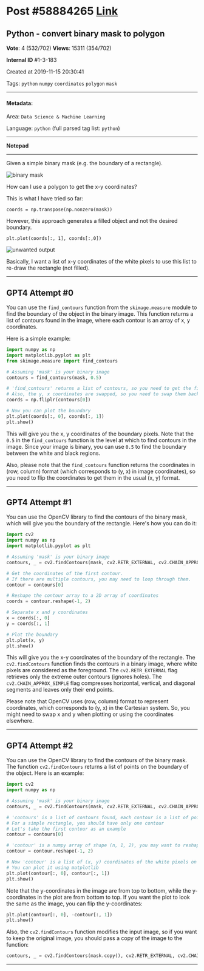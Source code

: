 
# Post \#58884265 [Link](https://stackoverflow.com/questions/58884265/)

## Python - convert binary mask to polygon

**Vote**: 4 (532/702) **Views**: 15311 (354/702) 

**Internal ID** \#1-3-183

Created at 2019-11-15 20:30:41

Tags: `python` `numpy` `coordinates` `polygon` `mask`

----------

#### Metadata:

Area: `Data Science & Machine Learning`

Language: `python` (full parsed tag list: `python`)

----------

**Notepad**


----------

Given a simple binary mask (e.g. the boundary of a rectangle).

![binary mask](https://i.stack.imgur.com/w3kmz.png)

How can I use a polygon to get the x-y coordinates?

This is what I have tried so far:

```
coords = np.transpose(np.nonzero(mask))
```


However, this approach generates a filled object and not the desired boundary.

```
plt.plot(coords[:, 1], coords[:,0])
```


![unwanted output](https://i.stack.imgur.com/rFrwN.png)

Basically, I want a list of x-y coordinates of the white pixels to use this list to re-draw the rectangle (not filled).


----------
        
## GPT4 Attempt \#0

You can use the `find_contours` function from the `skimage.measure` module to find the boundary of the object in the binary image. This function returns a list of contours found in the image, where each contour is an array of x, y coordinates.

Here is a simple example:

```python
import numpy as np
import matplotlib.pyplot as plt
from skimage.measure import find_contours

# Assuming 'mask' is your binary image
contours = find_contours(mask, 0.5)

# 'find_contours' returns a list of contours, so you need to get the first one
# Also, the y, x coordinates are swapped, so you need to swap them back
coords = np.fliplr(contours[0])

# Now you can plot the boundary
plt.plot(coords[:, 0], coords[:, 1])
plt.show()
```

This will give you the x, y coordinates of the boundary pixels. Note that the `0.5` in the `find_contours` function is the level at which to find contours in the image. Since your image is binary, you can use `0.5` to find the boundary between the white and black regions.

Also, please note that the `find_contours` function returns the coordinates in (row, column) format (which corresponds to (y, x) in image coordinates), so you need to flip the coordinates to get them in the usual (x, y) format.

--------

## GPT4 Attempt \#1

You can use the OpenCV library to find the contours of the binary mask, which will give you the boundary of the rectangle. Here's how you can do it:

```python
import cv2
import numpy as np
import matplotlib.pyplot as plt

# Assuming 'mask' is your binary image
contours, _ = cv2.findContours(mask, cv2.RETR_EXTERNAL, cv2.CHAIN_APPROX_SIMPLE)

# Get the coordinates of the first contour. 
# If there are multiple contours, you may need to loop through them.
contour = contours[0]

# Reshape the contour array to a 2D array of coordinates
coords = contour.reshape(-1, 2)

# Separate x and y coordinates
x = coords[:, 0]
y = coords[:, 1]

# Plot the boundary
plt.plot(x, y)
plt.show()
```

This will give you the x-y coordinates of the boundary of the rectangle. The `cv2.findContours` function finds the contours in a binary image, where white pixels are considered as the foreground. The `cv2.RETR_EXTERNAL` flag retrieves only the extreme outer contours (ignores holes). The `cv2.CHAIN_APPROX_SIMPLE` flag compresses horizontal, vertical, and diagonal segments and leaves only their end points.

Please note that OpenCV uses (row, column) format to represent coordinates, which corresponds to (y, x) in the Cartesian system. So, you might need to swap x and y when plotting or using the coordinates elsewhere.

--------

## GPT4 Attempt \#2

You can use the OpenCV library to find the contours of the binary mask. The function `cv2.findContours` returns a list of points on the boundary of the object. Here is an example:

```python
import cv2
import numpy as np

# Assuming 'mask' is your binary image
contours, _ = cv2.findContours(mask, cv2.RETR_EXTERNAL, cv2.CHAIN_APPROX_SIMPLE)

# 'contours' is a list of contours found, each contour is a list of points
# For a simple rectangle, you should have only one contour
# Let's take the first contour as an example
contour = contours[0]

# 'contour' is a numpy array of shape (n, 1, 2), you may want to reshape it into (n, 2)
contour = contour.reshape(-1, 2)

# Now 'contour' is a list of (x, y) coordinates of the white pixels on the boundary
# You can plot it using matplotlib
plt.plot(contour[:, 0], contour[:, 1])
plt.show()
```

Note that the y-coordinates in the image are from top to bottom, while the y-coordinates in the plot are from bottom to top. If you want the plot to look the same as the image, you can flip the y-coordinates:

```python
plt.plot(contour[:, 0], -contour[:, 1])
plt.show()
```

Also, the `cv2.findContours` function modifies the input image, so if you want to keep the original image, you should pass a copy of the image to the function:

```python
contours, _ = cv2.findContours(mask.copy(), cv2.RETR_EXTERNAL, cv2.CHAIN_APPROX_SIMPLE)
```

--------
